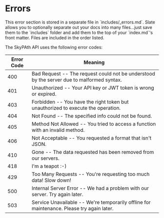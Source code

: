 # Errors

<aside class=error>
This error section is stored in a separate file in `includes/_errors.md`. Slate allows you to optionally separate out your docs into many files...just save them to the `includes` folder and add them to the top of your `index.md`'s front matter. Files are included in the order listed.
</aside>

The SkyPAth API uses the following error codes:


Error Code | Meaning
---------- | -------
400 | Bad Request -- The request could not be understood by the server due to malformed syntax.
401 | Unauthorized -- Your API key or JWT token is wrong or expired.
403 | Forbidden -- You have the right token but unauthorized to execute the operation.
404 | Not Found -- The specified info could not be found.
405 | Method Not Allowed -- You tried to access a function with an invalid method.
406 | Not Acceptable -- You requested a format that isn't JSON.
410 | Gone -- The data requested has been removed from our servers.
418 | I'm a teapot :-)
429 | Too Many Requests -- You're requesting too much data! Slow down!
500 | Internal Server Error -- We had a problem with our server. Try again later.
503 | Service Unavailable -- We're temporarily offline for maintenance. Please try again later.
